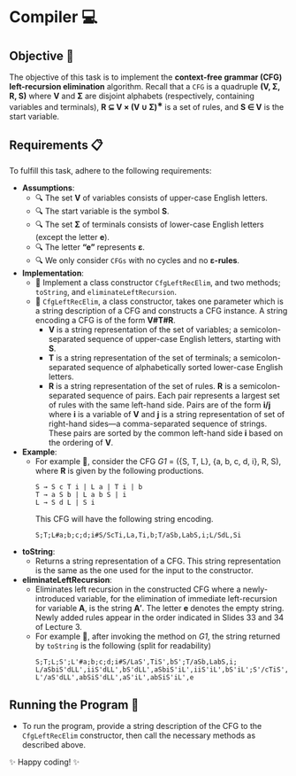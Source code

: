 # Compiler 💻

## Objective 🎯

The objective of this task is to implement the **context-free grammar (CFG) left-recursion elimination** algorithm. Recall that a `CFG` is a quadruple **(V, Σ, R, S)** where **V** and **Σ** are disjoint alphabets (respectively, containing variables and terminals), **R ⊆ V × (V ∪ Σ)<sup>∗</sup>** is a set of rules, and **S ∈ V** is the start variable.

## Requirements 📋

To fulfill this task, adhere to the following requirements:
- **Assumptions**:
  - 🔍 The set **V** of variables consists of upper-case English letters.
  - 🔍 The start variable is the symbol **S**.
  - 🔍 The set **Σ** of terminals consists of lower-case English letters (except the letter **e**).
  - 🔍 The letter **“e”** represents **ε**.
  - 🔍 We only consider `CFGs` with no cycles and no **ε-rules**.
- **Implementation**:
  - 📌 Implement a class constructor `CfgLeftRecElim`, and two methods; `toString`, and `eliminateLeftRecursion`.
  - 📌 `CfgLeftRecElim`, a class constructor, takes one parameter which is a string description of a CFG and constructs a CFG instance. A string encoding a CFG is of the form **V#T#R**.
    - **V** is a string representation of the set of variables; a semicolon-separated sequence of upper-case English letters, starting with **S**.
    - **T** is a string representation of the set of terminals; a semicolon-separated sequence of alphabetically sorted lower-case English letters.
    - **R** is a string representation of the set of rules. **R** is a semicolon-separated sequence of pairs. Each pair represents a largest set of rules with the same left-hand side. Pairs are of the form **i/j** where **i** is a variable of **V** and **j** is a string representation of set of right-hand sides—a comma-separated sequence of strings. These pairs are sorted by the common left-hand side **i** based on the ordering of **V**.
- **Example**:
  - For example 🌟, consider the CFG _G1_ = ({S, T, L}, {a, b, c, d, i}, R, S), where **R** is given by the following productions.
    ```
    S → S c T i | L a | T i | b
    T → a S b | L a b S | i
    L → S d L | S i
    ```
    This CFG will have the following string encoding.
    ```
    S;T;L#a;b;c;d;i#S/ScTi,La,Ti,b;T/aSb,LabS,i;L/SdL,Si
    ```
- **toString**:
  - Returns a string representation of a CFG. This string representation is the same as the one used for the input to the constructor.
- **eliminateLeftRecursion**:
  - Eliminates left recursion in the constructed CFG where a newly-introduced variable, for the elimination of immediate left-recursion for variable **A**, is the string **A′**. The letter **e** denotes the empty string. Newly added rules appear in the order indicated in Slides 33 and 34 of Lecture 3.
  - For example 🌟, after invoking the method on _G1_, the string returned by `toString` is the following (split for readability)
    ```
    S;T;L;S';L'#a;b;c;d;i#S/LaS',TiS',bS';T/aSb,LabS,i;
    L/aSbiS'dLL',iiS'dLL',bS'dLL',aSbiS'iL',iiS'iL',bS'iL';S'/cTiS',e;
    L'/aS'dLL',abSiS'dLL',aS'iL',abSiS'iL',e
    ```

## Running the Program 🚀

- To run the program, provide a string description of the CFG to the `CfgLeftRecElim` constructor, then call the necessary methods as described above.

✨ Happy coding! ✨
